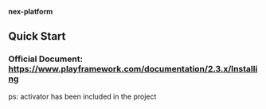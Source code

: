 <b>nex-platform</b>

## Quick Start
### Official Document: https://www.playframework.com/documentation/2.3.x/Installing
ps: activator has been included in the project

